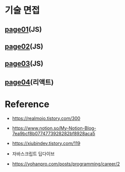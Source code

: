 # 기술 면접

## [page01](collection/page01.md)(JS)

## [page02](collection/page02.md)(JS)

## [page03](collection/page03.md)(JS)

## [page04](collection/page04.md)(리액트)

# Reference

- https://realmojo.tistory.com/300

- https://www.notion.so/My-Notion-Blog-7ea9bcf8b0774773928282bf8928aca5

- https://xiubindev.tistory.com/119

- 자바스크립트 딥다이브

- https://yohanpro.com/posts/programming/career/2
